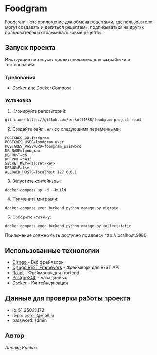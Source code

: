 # Foodgram

Foodgram - это приложение для обмена рецептами, где пользователи могут создавать и делиться рецептами, подписываться на других пользователей и отслеживать новые рецепты.

## Запуск проекта  

Инструкция по запуску проекта локально для разработки и тестирования.

### Требования

- Docker and Docker Compose

### Установка

1. Клонируйте репозиторий:

```
git clone https://github.com/coskoff1988/foodgram-project-react
```

2. Создайте файл `.env` со следующими переменными:  

```
POSTGRES_DB=foodgram
POSTGRES_USER=foodgram_user
POSTGRES_PASSWORD=foodgram_password
DB_NAME=foodgram
DB_HOST=db
DB_PORT=5432  
SECRET_KEY=<secret-key>
DEBUG=False
ALLOWED_HOSTS=localhost 127.0.0.1 
```

3. Запустите контейнеры:

```
docker-compose up -d --build
```

4. Примените миграции:

```
docker-compose exec backend python manage.py migrate
```

5. Соберите статику:

```  
docker-compose exec backend python manage.py collectstatic
```

Приложение должно быть доступно по адресу http://localhost:9080  

## Использованные технологии

- [Django](https://www.djangoproject.com/) - Веб фреймворк
- [Django REST Framework](https://www.django-restframework.org/) - Фреймворк для REST API   
- [React](https://reactjs.org/) - Фреймворк для frontend
- [PostgreSQL](https://www.postgresql.org/) - База данных  
- [Docker](https://www.docker.com/) - Контейнеризация


## Данные для проверки работы проекта

- ip: 51.250.19.172
- login: admin@mail.ru
- password: admin

## Автор  

*Леонид Косков*

